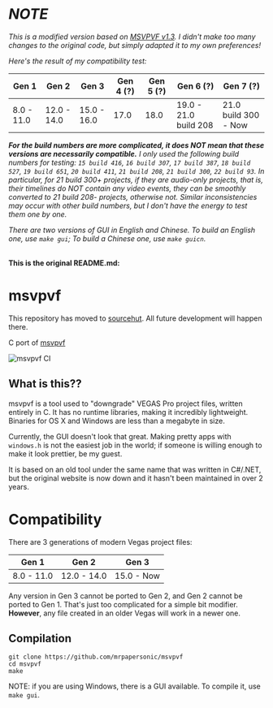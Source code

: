 # *NOTE*
*This is a modified version based on [MSVPVF v1.3](https://github.com/mrpapersonic/msvpvf). I didn't make too many changes to the original code, but simply adapted it to my own preferences!*

*Here's the result of my compatibility test:*

Gen 1 | Gen 2 | Gen 3 | Gen 4 (?) | Gen 5 (?) | Gen 6 (?) | Gen 7 (?)
--- | --- | --- | --- | --- | --- | --- 
8.0 - 11.0 | 12.0 - 14.0 | 15.0 - 16.0 | 17.0 | 18.0 | 19.0 - 21.0 build 208 | 21.0 build 300 - Now

*__For the build numbers are more complicated, it does NOT mean that these versions are necessarily compatible.__ I only used the following build numbers for testing: ```15 build 416```, ```16 build 307```, ```17 build 387```, ```18 build 527```, ```19 build 651```, ```20 build 411```, ```21 build 208```, ```21 build 300```, ```22 build 93```. In particular, for 21 build 300+ projects, if they are audio-only projects, that is, their timelines do NOT contain any video events, they can be smoothly converted to 21 build 208- projects, otherwise not. Similar inconsistencies may occur with other build numbers, but I don't have the energy to test them one by one.*

*There are two versions of GUI in English and Chinese. To build an English one, use ```make gui```; To build a Chinese one, use ```make guicn```.*

<br>**This is the original README.md:**

# msvpvf
This repository has moved to [sourcehut](https://sr.ht/~mrpapersonic/msvpvf/). All future development will happen there.

C port of [msvpvf](https://archive.org/details/msvpvf-1.3-movie-studio-vegas-pro-version-faker-msvpvf-updated-to-1.31-focus-on-vegas)

![msvpvf CI](https://github.com/mrpapersonic/msvpvf/actions/workflows/build.yml/badge.svg)

## What is this??
msvpvf is a tool used to "downgrade" VEGAS Pro project files, written entirely in C. It has no runtime libraries, making it incredibly lightweight. Binaries for OS X and Windows are less than a megabyte in size.

Currently, the GUI doesn't look that great. Making pretty apps with `windows.h` is not the easiest job in the world; if someone is willing enough to make it look prettier, be my guest.

It is based on an old tool under the same name that was written in C#/.NET, but the original website is now down and it hasn't been maintained in over 2 years.

# Compatibility
There are 3 generations of modern Vegas project files:

Gen 1 | Gen 2 | Gen 3
--- | --- | ---
8.0 - 11.0 | 12.0 - 14.0 | 15.0 - Now

Any version in Gen 3 cannot be ported to Gen 2, and Gen 2 cannot be ported to Gen 1. That's just too complicated for a simple bit modifier. **However**, any file created in an older Vegas will work in a newer one.

## Compilation
```
git clone https://github.com/mrpapersonic/msvpvf
cd msvpvf
make
```

NOTE: if you are using Windows, there is a GUI available. To compile it, use `make gui`.
